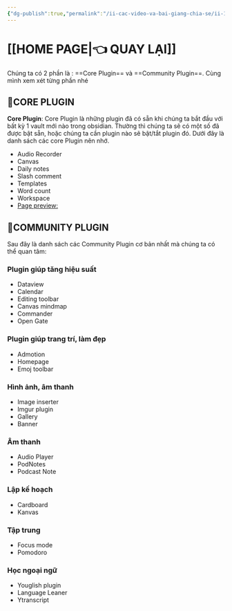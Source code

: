 ```yaml
---
{"dg-publish":true,"permalink":"/ii-cac-video-va-bai-giang-chia-se/ii-1-plugin/cac-plugin-hay-va-cach-dung/","dgPassFrontmatter":true,"noteIcon":"1","created":"","updated":""}
---
```



# [[HOME PAGE\|👈 QUAY LẠI]]

Chúng ta có 2 phần là : ==Core Plugin== và ==Community Plugin==. 
Cùng mình xem xét từng phần nhé
##  🌟CORE PLUGIN 
 **Core Plugin**: Core Plugin là những plugin đã có sẵn khi chúng ta bắt đầu với bất kỳ 1 vault mới nào trong obsidian. Thường thì chúng ta sẽ có một số đã được bật sẵn, hoặc chúng ta cần plugin nào sẽ bật/tắt plugin đó.
 Dưới đây là danh sách các core Plugin nên nhớ.
- Audio Recorder
- Canvas
- Daily notes
- Slash comment
- Templates
- Word count
- Workspace
- [Page preview:](https://publish.obsidian.md/help-vi/Plugin/Page+preview)
## 🌟COMMUNITY PLUGIN 

Sau đây là danh sách các Community Plugin cơ bản nhất mà chúng ta có thể quan tâm:


### Plugin giúp tăng hiệu suất
- Dataview
- Calendar
- Editing toolbar
- Canvas mindmap
- Commander
- Open Gate

### Plugin giúp trang trí, làm đẹp

- Admotion
- Homepage
- Emoj toolbar
### Hình ảnh, âm thanh

- Image inserter
- Imgur plugin
- Gallery
- Banner

### Âm thanh

- Audio Player
- PodNotes
- Podcast Note

### Lập kế hoạch

- Cardboard
- Kanvas

### Tập trung

- Focus mode
- Pomodoro

### Học ngoại ngữ

- Youglish plugin
- Language Leaner
- Ytranscript